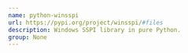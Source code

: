 ```yaml
---
name: python-winsspi
url: https://pypi.org/project/winsspi/#files
description: Windows SSPI library in pure Python.
group: None
---
```

